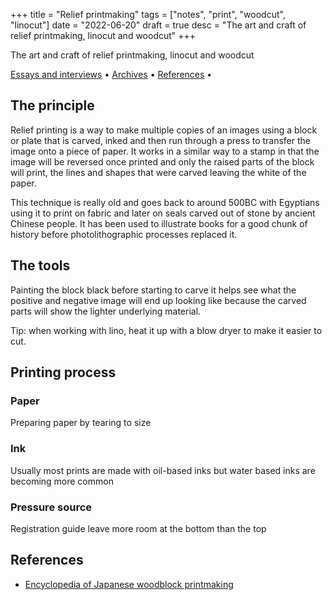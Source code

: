 +++
title = "Relief printmaking"
tags = ["notes", "print", "woodcut", "linocut"]
date = "2022-06-20"
draft = true
desc = "The art and craft of relief printmaking, linocut and woodcut"
+++

The art and craft of relief printmaking, linocut and woodcut

<div class="table-of-contents">

[Essays and interviews](#essays-and-interviews) •
[Archives](#archives) •
[References](#references) •

</div>

## The principle

Relief printing is a way to make multiple copies of an images using a block or plate that is carved, inked and then run through a press to transfer the image onto a piece of paper. It works in a similar way to a stamp in that the image will be reversed once printed and only the raised parts of the block will print, the lines and shapes that were carved leaving the white of the paper.

This technique is really old and goes back to around 500BC with Egyptians using it to print on fabric and later on seals carved out of stone by ancient Chinese people. It has been used to illustrate books for a good chunk of history before photolithographic processes replaced it.

## The tools

Painting the block black before starting to carve it helps see what the positive and negative image will end up looking like because the carved parts will show the lighter underlying material.

Tip: when working with lino, heat it up with a blow dryer to make it easier to cut.

## Printing process

### Paper

Preparing paper by tearing to size

### Ink

Usually most prints are made with oil-based inks but water based inks are becoming more common

### Pressure source

Registration guide
leave more room at the bottom than the top

## References

- [Encyclopedia of Japanese woodblock printmaking](http://woodblock.com/encyclopedia/index.html)
